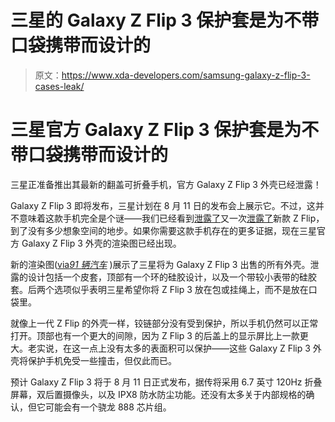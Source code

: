 # 三星的 Galaxy Z Flip 3 保护套是为不带口袋携带而设计的

> 原文：<https://www.xda-developers.com/samsung-galaxy-z-flip-3-cases-leak/>

# 三星官方 Galaxy Z Flip 3 保护套是为不带口袋携带而设计的

三星正准备推出其最新的翻盖可折叠手机，官方 Galaxy Z Flip 3 外壳已经泄露！

Galaxy Z Flip 3 即将发布，三星计划在 8 月 11 日的发布会上展示它。不过，这并不意味着这款手机完全是个谜——我们已经看到[泄露了](https://www.xda-developers.com/samsung-galaxy-z-flip-3-leaked-renders-hd/)又一次[泄露了](https://www.xda-developers.com/samsung-galaxy-z-flip-3-leaked-colors/)新款 Z Flip，到了没有多少想象空间的地步。如果你需要这款手机存在的更多证据，现在三星官方 Galaxy Z Flip 3 外壳的渲染图已经出现。

新的渲染图([via*91 辆汽车*](https://www.91mobiles.com/hub/samsung-galaxy-z-flip-3-case-renders-exclusive/) )展示了三星将为 Galaxy Z Flip 3 出售的所有外壳。泄露的设计包括一个皮套，顶部有一个环的硅胶设计，以及一个带较小表带的硅胶套。后两个选项似乎表明三星希望你将 Z Flip 3 放在包或挂绳上，而不是放在口袋里。

就像上一代 Z Flip 的外壳一样，铰链部分没有受到保护，所以手机仍然可以正常打开。顶部也有一个更大的间隙，因为 Z Flip 3 的后盖上的显示屏比上一款更大。老实说，在这一点上没有太多的表面积可以保护——这些 Galaxy Z Flip 3 外壳将保护手机免受一些撞击，但仅此而已。

预计 Galaxy Z Flip 3 将于 8 月 11 日正式发布，据传将采用 6.7 英寸 120Hz 折叠屏幕，双后置摄像头，以及 IPX8 防水防尘功能。还没有太多关于内部规格的确认，但它可能会有一个骁龙 888 芯片组。